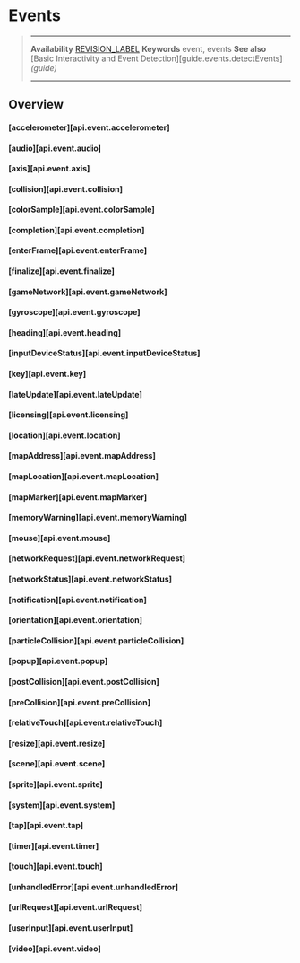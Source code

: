 # Events

> --------------------- ------------------------------------------------------------------------------------------
> __Availability__      [REVISION_LABEL](REVISION_URL)
> __Keywords__          event, events
> __See also__          [Basic Interactivity and Event Detection][guide.events.detectEvents] _(guide)_
> --------------------- ------------------------------------------------------------------------------------------

## Overview

#### [accelerometer][api.event.accelerometer]

#### [audio][api.event.audio]

#### [axis][api.event.axis]

#### [collision][api.event.collision]

#### [colorSample][api.event.colorSample]

#### [completion][api.event.completion]

#### [enterFrame][api.event.enterFrame]


#### [finalize][api.event.finalize]

#### [gameNetwork][api.event.gameNetwork]

#### [gyroscope][api.event.gyroscope]

#### [heading][api.event.heading]

#### [inputDeviceStatus][api.event.inputDeviceStatus]

#### [key][api.event.key]

#### [lateUpdate][api.event.lateUpdate]

#### [licensing][api.event.licensing]

#### [location][api.event.location]

#### [mapAddress][api.event.mapAddress]

#### [mapLocation][api.event.mapLocation]

#### [mapMarker][api.event.mapMarker]

#### [memoryWarning][api.event.memoryWarning]

#### [mouse][api.event.mouse]

#### [networkRequest][api.event.networkRequest]

#### [networkStatus][api.event.networkStatus]

#### [notification][api.event.notification]

#### [orientation][api.event.orientation]

#### [particleCollision][api.event.particleCollision]

#### [popup][api.event.popup]

#### [postCollision][api.event.postCollision]

#### [preCollision][api.event.preCollision]

#### [relativeTouch][api.event.relativeTouch]

#### [resize][api.event.resize]

#### [scene][api.event.scene]

#### [sprite][api.event.sprite]

#### [system][api.event.system]

#### [tap][api.event.tap]

#### [timer][api.event.timer]

#### [touch][api.event.touch]

#### [unhandledError][api.event.unhandledError]

#### [urlRequest][api.event.urlRequest]

#### [userInput][api.event.userInput]

#### [video][api.event.video]
